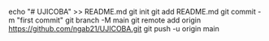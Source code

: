 echo "# UJICOBA" >> README.md
git init
git add README.md
git commit -m "first commit"
git branch -M main
git remote add origin https://github.com/ngab21/UJICOBA.git
git push -u origin main
